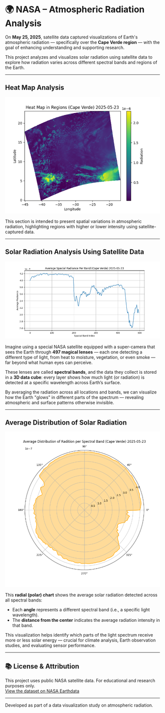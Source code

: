# 🌍 NASA – Atmospheric Radiation Analysis

On **May 25, 2025**, satellite data captured visualizations of Earth's atmospheric radiation — specifically over the **Cape Verde region** — with the goal of enhancing understanding and supporting research.

This project analyzes and visualizes solar radiation using satellite data to explore how radiation varies across different spectral bands and regions of the Earth.

---

## Heat Map Analysis

<p align="center">
  <img src="exports/heatmap.png" alt="Heat Map of Atmospheric Radiation"/>
</p>

This section is intended to present spatial variations in atmospheric radiation, highlighting regions with higher or lower intensity using satellite-captured data.

---

## Solar Radiation Analysis Using Satellite Data

<p align="center">
  <img src="exports/average spacial radiance per band.png" alt="Heat Map of Atmospheric Radiation"/>
</p>

Imagine using a special NASA satellite equipped with a super-camera that sees the Earth through **497 magical lenses** — each one detecting a different type of light, from heat to moisture, vegetation, or even smoke — far beyond what human eyes can perceive.

These lenses are called **spectral bands**, and the data they collect is stored in a **3D data cube**: every layer shows how much light (or radiation) is detected at a specific wavelength across Earth’s surface.

By averaging the radiation across all locations and bands, we can visualize how the Earth "glows" in different parts of the spectrum — revealing atmospheric and surface patterns otherwise invisible.

---

## Average Distribution of Solar Radiation

<p align="center">
  <img src="exports/average distribution.png" alt="Heat Map of Atmospheric Radiation"/>
</p>

This **radial (polar) chart** shows the average solar radiation detected across all spectral bands:

- Each **angle** represents a different spectral band (i.e., a specific light wavelength).
- The **distance from the center** indicates the average radiation intensity in that band.

This visualization helps identify which parts of the light spectrum receive more or less solar energy — crucial for climate analysis, Earth observation studies, and evaluating sensor performance.

---

## 📚 License & Attribution

This project uses public NASA satellite data. For educational and research purposes only.  
[View the dataset on NASA Earthdata](https://search.earthdata.nasa.gov/search/granules?p=C3412185476-GES_DISC&pg[0][v]=f&pg[0][gsk]=-start_date&g=G3544527571-GES_DISC&q=S5P_L1B_RA_BD5_HiR_NRT_2&tl=1742971109.7!3!!&lat=22.153508254183492&long=11.77673128553613&zoom=2.248078171956754)

---

Developed as part of a data visualization study on atmospheric radiation.
